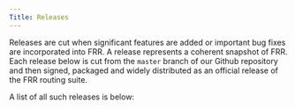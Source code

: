 ```yaml
---
Title: Releases
---
```


Releases are cut when significant features are added or important bug fixes are
incorporated into FRR. A release represents a coherent snapshot of FRR. Each
release below is cut from the `master` branch of our Github repository and then
signed, packaged and widely distributed as an official release of the FRR
routing suite.

A list of all such releases is below:
